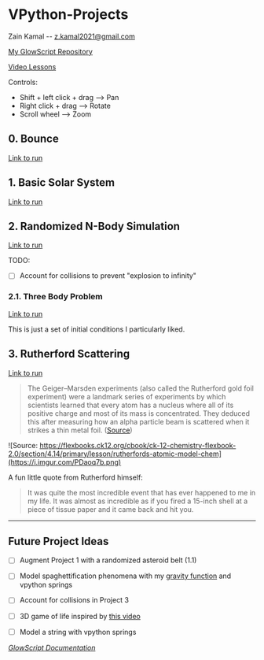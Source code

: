 # VPython-Projects

Zain Kamal -- z.kamal2021@gmail.com

[My GlowScript Repository](https://www.glowscript.org/#/user/ZainKamal/folder/MyPrograms/)

[Video Lessons](https://sites.google.com/view/space-science-with-spice)


Controls:
* Shift + left click + drag ⟶ Pan
* Right click + drag ⟶ Rotate
* Scroll wheel ⟶ Zoom

## 0. Bounce

[Link to run](https://www.glowscript.org/#/user/ZainKamal/folder/MyPrograms/program/0.Bounce)

## 1. Basic Solar System

[Link to run](https://www.glowscript.org/#/user/ZainKamal/folder/MyPrograms/program/1.Solar-System(Basic))

## 2. Randomized N-Body Simulation

[Link to run](https://www.glowscript.org/#/user/ZainKamal/folder/MyPrograms/program/3.Randomized-n-Body-Sim)

TODO:
- [ ] Account for collisions to prevent "explosion to infinity"

### 2.1. Three Body Problem

[Link to run](https://www.glowscript.org/#/user/ZainKamal/folder/MyPrograms/program/2.Three-Body-Sim)

This is just a set of initial conditions I particularly liked. 

## 3. Rutherford Scattering

[Link to run](https://www.glowscript.org/#/user/ZainKamal/folder/MyPrograms/program/3.Rutherford-Scattering)

> The Geiger–Marsden experiments (also called the Rutherford gold foil experiment) were a landmark series of experiments by which scientists learned that every atom has a nucleus where all of its positive charge and most of its mass is concentrated. They deduced this after measuring how an alpha particle beam is scattered when it strikes a thin metal foil. ([Source](https://en.wikipedia.org/wiki/Geiger-Marsden_experiments))

![Source: https://flexbooks.ck12.org/cbook/ck-12-chemistry-flexbook-2.0/section/4.14/primary/lesson/rutherfords-atomic-model-chem](https://i.imgur.com/PDaoq7b.png)

A fun little quote from Rutherford himself:
> It was quite the most incredible event that has ever happened to me in my life. It was almost as incredible as if you fired a 15-inch shell at a piece of tissue paper and it came back and hit you.

---

## Future Project Ideas

- [ ] Augment Project 1 with a randomized asteroid belt (1.1)
- [ ] Model spaghettification phenomena with my [gravity function](https://www.glowscript.org/#/user/ZainKamal/folder/Reference/program/GravityFunction/edit) and vpython springs
- [ ] Account for collisions in Project 3
- [ ] 3D game of life inspired by [this video](https://www.youtube.com/watch?v=dQJ5aEsP6Fs)
- [ ] Model a string with vpython springs


_[GlowScript Documentation](https://www.glowscript.org/docs/VPythonDocs/index.html)_
